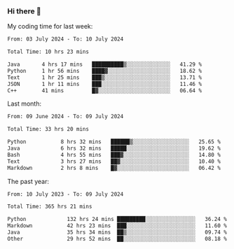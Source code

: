 ### Hi there 👋

My coding time for last week:

<!--START_SECTION:week-->

```txt
From: 03 July 2024 - To: 10 July 2024

Total Time: 10 hrs 23 mins

Java       4 hrs 17 mins   ██████████▒░░░░░░░░░░░░░░   41.29 %
Python     1 hr 56 mins    ████▓░░░░░░░░░░░░░░░░░░░░   18.62 %
Text       1 hr 25 mins    ███▒░░░░░░░░░░░░░░░░░░░░░   13.71 %
JSON       1 hr 11 mins    ███░░░░░░░░░░░░░░░░░░░░░░   11.46 %
C++        41 mins         █▓░░░░░░░░░░░░░░░░░░░░░░░   06.64 %
```

<!--END_SECTION:week-->

Last month:

<!--START_SECTION:month-->

```txt
From: 09 June 2024 - To: 09 July 2024

Total Time: 33 hrs 20 mins

Python           8 hrs 32 mins   ██████▒░░░░░░░░░░░░░░░░░░   25.65 %
Java             6 hrs 32 mins   █████░░░░░░░░░░░░░░░░░░░░   19.62 %
Bash             4 hrs 55 mins   ███▓░░░░░░░░░░░░░░░░░░░░░   14.80 %
Text             3 hrs 27 mins   ██▓░░░░░░░░░░░░░░░░░░░░░░   10.40 %
Markdown         2 hrs 8 mins    █▓░░░░░░░░░░░░░░░░░░░░░░░   06.42 %
```

<!--END_SECTION:month-->

The past year:

<!--START_SECTION:year-->

```txt
From: 10 July 2023 - To: 09 July 2024

Total Time: 365 hrs 21 mins

Python             132 hrs 24 mins █████████░░░░░░░░░░░░░░░░   36.24 %
Markdown           42 hrs 23 mins  ███░░░░░░░░░░░░░░░░░░░░░░   11.60 %
Java               35 hrs 34 mins  ██▒░░░░░░░░░░░░░░░░░░░░░░   09.74 %
Other              29 hrs 52 mins  ██░░░░░░░░░░░░░░░░░░░░░░░   08.18 %
```

<!--END_SECTION:year-->
